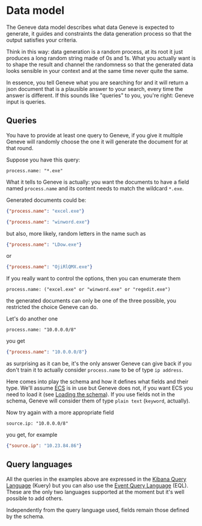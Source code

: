 # Data model

The Geneve data model describes what data Geneve is expected to generate,
it guides and constraints the data generation process so that the output
satisfies your criteria.

Think in this way: data generation is a random process, at its root it
just produces a long random string made of 0s and 1s. What you actually
want is to shape the result and channel the randomness so that the
generated data looks sensible in your context and at the same time never
quite the same.

In essence, you tell Geneve what you are searching for and it will return
a json document that is a plausible answer to your search, every time the
answer is different. If this sounds like "queries" to you, you're right:
Geneve input is queries.

## Queries

You have to provide at least one query to Geneve, if you give it multiple
Geneve will randomly choose the one it will generate the document for at
that round.

Suppose you have this query:

```
process.name: "*.exe"
```

What it tells to Geneve is actually: you want the documents to have a field
named `process.name` and its content needs to match the wildcard `*.exe`.

Generated documents could be:

```json
{"process.name": "excel.exe"}
```

```json
{"process.name": "winword.exe"}
```

but also, more likely, random letters in the name such as

```json
{"process.name": "LDow.exe"}
```

or

```json
{"process.name": "OjiRlQMX.exe"}
```

If you really want to control the options, then you can enumerate them

```
process.name: ("excel.exe" or "winword.exe" or "regedit.exe")
```

the generated documents can only be one of the three possible, you
restricted the choice Geneve can do.

Let's do another one

```
process.name: "10.0.0.0/8"
```

you get

```json
{"process.name": "10.0.0.0/8"}
```

as surprising as it can be, it's the only answer Geneve can give back if you
don't train it to actually consider `process.name` to be of type `ip address`.

Here comes into play the schema and how it defines what fields and their type. We'll assume
[ECS](https://www.elastic.co/guide/en/ecs/current/ecs-field-reference.html)
is in use but Geneve does not, if you want ECS you need to load it (see
[Loading the schema](https://github.com/cavokz/geneve/blob/add-some-docs3/docs/getting_started.md#loading-the-schema)).
If you use fields not in the schema, Geneve will consider them of type `plain text` (`keyword`, actually).

Now try again with a more appropriate field

```
source.ip: "10.0.0.0/8"
```

you get, for example

```json
{"source.ip": "10.23.84.86"}
```

## Query languages

All the queries in the examples above are expressed in the
[Kibana Query Language](https://www.elastic.co/guide/en/kibana/current/kuery-query.html) (Kuery)
but you can also use the
[Event Query Language](https://www.elastic.co/guide/en/elasticsearch/reference/current/eql.html) (EQL).
These are the only two languages supported at the moment but it's well possible to add others.

Independently from the query language used, fields remain those defined by the schema.
